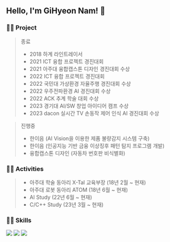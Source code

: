 ## Hello, I'm GiHyeon Nam! 👋

### 👨‍🎓 Project
> 종료
> - 2018 하계 라인트레이서
> - 2021 ICT 융합 프로젝트 경진대회
> - 2021 아주대 융합캡스톤 디자인 경진대회 수상
> - 2022 ICT 융합 프로젝트 경진대회
> - 2022 국민대 가상환경 자율주행 경진대회 수상
> - 2022 우주전파환경 AI 경진대회 수상
> - 2022 ACK 추계 학술 대회 수상
> - 2023 경기대 AI/SW 창업 아이디어 캠프 수상
> - 2023 dacon 실시간 TV 손동작 제어 인식 AI 경진대회 수상

> 진행중
> - 한이음 (AI Vision을 이용한 제품 불량감지 시스템 구축)
> - 한이음 (인공지능 기반 금융 이상징후 패턴 탐지 프로그램 개발)
> - 융합캡스톤 디자인 (자동차 번호판 비식별화)

### 👨‍🎓 Activities
> - 아주대 학술 동아리 X-Tal 교육부장 (18년 2월 ~ 현재)
> - 아주대 로봇 동아리 ATOM (18년 6월 ~ 현재)
> - AI Study (22년 6월 ~ 현재)
> - C/C++ Study (23년 3월 ~ 현재)

### 👨‍🎓 Skills
<img src="https://img.shields.io/badge/Python-3776AB?style=flat&logo=Python&logoColor=white" />
<img src="https://img.shields.io/badge/PyTorch-EE4C2C?style=flat&logo=pytorch&logoColor=white" />
<img src="https://img.shields.io/badge/Keras-D00000?style=flat&logo=keras&logoColor=white" /><br>

<!-- <img src="https://github-readme-stats.vercel.app/api/top-langs/?username=gihyeon0903&layout=compact"><br><br> -->
